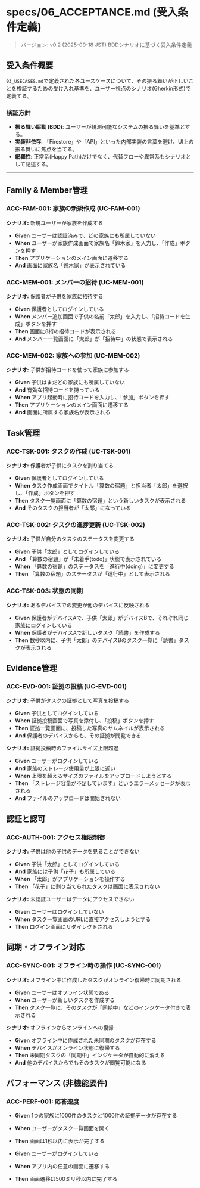 # specs/06_ACCEPTANCE.md (受入条件定義)

> バージョン: v0.2 (2025-09-18 JST)
> BDDシナリオに基づく受入条件定義

## 受入条件概要

`03_USECASES.md`で定義された各ユースケースについて、その振る舞いが正しいことを検証するための受け入れ基準を、ユーザー視点のシナリオ(Gherkin形式)で定義する。

### 検証方針
- **振る舞い駆動 (BDD)**: ユーザーが観測可能なシステムの振る舞いを基準とする。
- **実装非依存**: 「Firestore」や「API」といった内部実装の言葉を避け、UI上の振る舞いに焦点を当てる。
- **網羅性**: 正常系(Happy Path)だけでなく、代替フローや異常系もシナリオとして記述する。

---

## Family & Member管理

### ACC-FAM-001: 家族の新規作成 (UC-FAM-001)

**シナリオ:** 新規ユーザーが家族を作成する
- **Given** ユーザーは認証済みで、どの家族にも所属していない
- **When** ユーザーが家族作成画面で家族名「鈴木家」を入力し、「作成」ボタンを押す
- **Then** アプリケーションのメイン画面に遷移する
- **And** 画面に家族名「鈴木家」が表示されている

### ACC-MEM-001: メンバーの招待 (UC-MEM-001)

**シナリオ:** 保護者が子供を家族に招待する
- **Given** 保護者としてログインしている
- **When** メンバー追加画面で子供の名前「太郎」を入力し、「招待コードを生成」ボタンを押す
- **Then** 画面に8桁の招待コードが表示される
- **And** メンバー一覧画面に「太郎」が「招待中」の状態で表示される

### ACC-MEM-002: 家族への参加 (UC-MEM-002)

**シナリオ:** 子供が招待コードを使って家族に参加する
- **Given** 子供はまだどの家族にも所属していない
- **And** 有効な招待コードを持っている
- **When** アプリ起動時に招待コードを入力し、「参加」ボタンを押す
- **Then** アプリケーションのメイン画面に遷移する
- **And** 画面に所属する家族名が表示される

## Task管理

### ACC-TSK-001: タスクの作成 (UC-TSK-001)

**シナリオ:** 保護者が子供にタスクを割り当てる
- **Given** 保護者としてログインしている
- **When** タスク作成画面でタイトル「算数の宿題」と担当者「太郎」を選択し、「作成」ボタンを押す
- **Then** タスク一覧画面に「算数の宿題」という新しいタスクが表示される
- **And** そのタスクの担当者が「太郎」になっている

### ACC-TSK-002: タスクの進捗更新 (UC-TSK-002)

**シナリオ:** 子供が自分のタスクのステータスを変更する
- **Given** 子供「太郎」としてログインしている
- **And** 「算数の宿題」が「未着手(todo)」状態で表示されている
- **When** 「算数の宿題」のステータスを「進行中(doing)」に変更する
- **Then** 「算数の宿題」のステータスが「進行中」として表示される

### ACC-TSK-003: 状態の同期

**シナリオ:** あるデバイスでの変更が他のデバイスに反映される
- **Given** 保護者がデバイスAで、子供「太郎」がデバイスBで、それぞれ同じ家族にログインしている
- **When** 保護者がデバイスAで新しいタスク「読書」を作成する
- **Then** 数秒以内に、子供「太郎」のデバイスBのタスク一覧に「読書」タスクが表示される

## Evidence管理

### ACC-EVD-001: 証拠の投稿 (UC-EVD-001)

**シナリオ:** 子供がタスクの証拠として写真を投稿する
- **Given** 子供としてログインしている
- **When** 証拠投稿画面で写真を添付し、「投稿」ボタンを押す
- **Then** 証拠一覧画面に、投稿した写真のサムネイルが表示される
- **And** 保護者のデバイスからも、その証拠が閲覧できる

**シナリオ:** 証拠投稿時のファイルサイズ上限超過
- **Given** ユーザーがログインしている
- **And** 家族のストレージ使用量が上限に近い
- **When** 上限を超えるサイズのファイルをアップロードしようとする
- **Then** 「ストレージ容量が不足しています」というエラーメッセージが表示される
- **And** ファイルのアップロードは開始されない

## 認証と認可

### ACC-AUTH-001: アクセス権限制御

**シナリオ:** 子供は他の子供のデータを見ることができない
- **Given** 子供「太郎」としてログインしている
- **And** 家族には子供「花子」も所属している
- **When** 「太郎」がアプリケーションを操作する
- **Then** 「花子」に割り当てられたタスクは画面に表示されない

**シナリオ:** 未認証ユーザーはデータにアクセスできない
- **Given** ユーザーはログインしていない
- **When** タスク一覧画面のURLに直接アクセスしようとする
- **Then** ログイン画面にリダイレクトされる

## 同期・オフライン対応

### ACC-SYNC-001: オフライン時の操作 (UC-SYNC-001)

**シナリオ:** オフライン中に作成したタスクがオンライン復帰時に同期される
- **Given** ユーザーはオフライン状態である
- **When** ユーザーが新しいタスクを作成する
- **Then** タスク一覧に、そのタスクが「同期中」などのインジケータ付きで表示される

**シナリオ:** オフラインからオンラインへの復帰
- **Given** オフライン中に作成された未同期のタスクが存在する
- **When** デバイスがオンライン状態に復帰する
- **Then** 未同期タスクの「同期中」インジケータが自動的に消える
- **And** 他のデバイスからでもそのタスクが閲覧可能になる

## パフォーマンス (非機能要件)

### ACC-PERF-001: 応答速度
- **Given** 1つの家族に1000件のタスクと1000件の証拠データが存在する
- **When** ユーザーがタスク一覧画面を開く
- **Then** 画面は1秒以内に表示が完了する

- **Given** ユーザーがログインしている
- **When** アプリ内の任意の画面に遷移する
- **Then** 画面遷移は500ミリ秒以内に完了する

